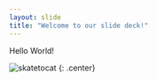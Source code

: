 ```yaml
---
layout: slide
title: "Welcome to our slide deck!"
---
```



Hello World!


![skatetocat](https://octodex.github.com/images/skatetocat.png)
{: .center}
